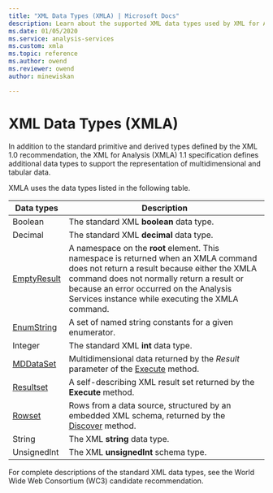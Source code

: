 ```yaml
---
title: "XML Data Types (XMLA) | Microsoft Docs"
description: Learn about the supported XML data types used by XML for Analysis (XMLA).
ms.date: 01/05/2020
ms.service: analysis-services
ms.custom: xmla
ms.topic: reference
ms.author: owend
ms.reviewer: owend
author: minewiskan

---
```

# XML Data Types (XMLA)

  In addition to the standard primitive and derived types defined by the XML 1.0 recommendation, the XML for Analysis (XMLA) 1.1 specification defines additional data types to support the representation of multidimensional and tabular data.  
  
 XMLA uses the data types listed in the following table.  
  
|Data types|Description|  
|----------------|-----------------|  
|Boolean|The standard XML **boolean** data type.|  
|Decimal|The standard XML **decimal** data type.|  
|[EmptyResult](../xml-data-types/emptyresult-data-type-xmla.md)|A namespace on the **root** element. This namespace is returned when an XMLA command does not return a result because either the XMLA command does not normally return a result or because an error occurred on the Analysis Services instance while executing the XMLA command.|  
|[EnumString](../xml-data-types/enumstring-data-type-xmla.md)|A set of named string constants for a given enumerator.|  
|Integer|The standard XML **int** data type.|  
|[MDDataSet](../xml-data-types/mddataset-data-type-xmla.md)|Multidimensional data returned by the *Result* parameter of the [Execute](../xml-elements-methods-execute.md) method.|  
|[Resultset](../xml-data-types/resultset-data-type-xmla.md)|A self-describing XML result set returned by the **Execute** method.|  
|[Rowset](../xml-data-types/rowset-data-type-xmla.md)|Rows from a data source, structured by an embedded XML schema, returned by the [Discover](../xml-elements-methods-discover.md) method.|  
|String|The XML **string** data type.|  
|UnsignedInt|The XML **unsignedInt** schema type.|  
  
 For complete descriptions of the standard XML data types, see the World Wide Web Consortium (WC3) candidate recommendation.